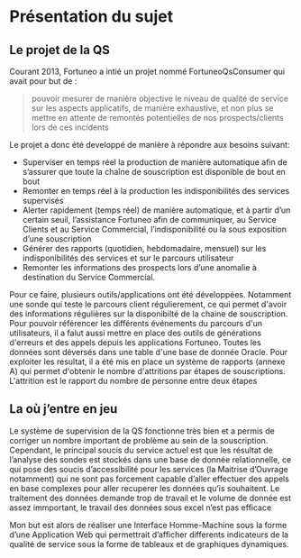 Présentation du sujet
=====================

## Le projet de la QS

Courant 2013, Fortuneo a intié un projet nommé FortuneoQsConsumer qui avait pour but de :

>  pouvoir mesurer de manière objective le niveau de qualité de service sur les aspects applicatifs, 
>  de manière exhaustive, et non plus se mettre en attente de remontés potentielles de nos prospects/clients lors de ces incidents

Le projet a donc été developpé de manière à répondre aux besoins suivant:

-   Superviser en temps réel la production de manière automatique afin de s’assurer que 
    toute la chaîne de souscription est disponible de bout en bout
-   Remonter en temps réel à la production les indisponibilités des services supervisés
-   Alerter rapidement (temps réel) de manière automatique, et à partir d’un certain seuil, 
    l’assistance Fortuneo afin de  communiquer, au Service Clients et au Service Commercial, 
    l’indisponibilité ou la sous exposition d’une souscription
-   Générer des rapports (quotidien, hebdomadaire, mensuel) sur les indisponibilités des services et sur le parcours utilisateur
-   Remonter les informations des prospects lors d’une anomalie à destination du Service Commercial.

Pour ce faire, plusieurs outils/applications ont été développées. Notamment une sonde qui teste le parcours client régulierement,
ce qui permet d'avoir des informations régulières sur la disponibilté de la chaine de souscription. Pour pouvoir
référencer les différents événements du parcours d'un utilisateurs, il a falut aussi mettre en place des outils de générations 
d'erreurs et des appels depuis les applications Fortuneo. Toutes les données sont déversés dans une table d'une base de donnée Oracle. 
Pour exploiter les resultat, il a été mis en place un système de rapports (annexe A) qui permet d'obtenir le nombre d'attritions par 
étapes de souscriptions. L'attrition est le rapport du nombre de personne entre deux étapes

## La où j’entre en jeu

Le système de supervision de la QS fonctionne très bien et a permis de corriger un nombre important de problème au sein de la souscription.
Cependant, le principal soucis du service actuel est que les résultat de l’analyse des sondes est stockés dans une base de donnée relationnelle,
ce qui pose des soucis d’accessibilité pour les services (la Maitrise d’Ouvrage notamment) qui ne sont pas forcement capable d’aller effectuer
des appels en base complexes pour aller recuperer les données qu’is souhaitent. Le traitement des données demande trop de travail et le volume de donnée est
assez immportant, le travail des données sous excel n’est pas efficace

Mon but est alors de réaliser une Interface Homme-Machine sous la forme d’une Application Web qui permettrait d’afficher differents indicateurs de la qualité
de service sous la forme de tableaux et de graphiques dynamiques.
